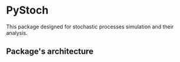 # PyStoch

This package designed for stochastic processes simulation and their analysis. 

## Package's architecture


